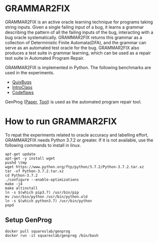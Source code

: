 # GRAMMAR2FIX
GRAMMAR2FIX is an active oracle learning technique for programs taking string inputs. Given a single failing input of a bug, it learns a grammar describing the pattern of all the failing inputs of the bug, interacting with a bug oracle systematically. GRAMMAR2FIX returns this grammar as a collection of Deterministic Finite Automata(DFA), and the grammar can serve as an automated test oracle for the bug. GRAMMAR2FIX also produces a test suite in grammar learning, which can be used as a repair test suite in Automated Program Repair.

GRAMMAR2FIX is implemented in Python. The following benchmarks are used in the experiments.

* <a href="https://github.com/jkoppel/QuixBugs">QuixBugs</a>
* <a href="https://github.com/ProgramRepair/IntroClass">IntroClass</a>
* <a href="https://github.com/codeflaws/codeflaws">Codeflaws</a>

GenProg (<a href="https://ieeexplore.ieee.org/document/6035728">Paper</a>, <a href="https://github.com/squaresLab/genprog-code">Tool</a>) is used as the automated program repair tool.

# How to run GRAMMAR2FIX

To repat the experiments related to oracle accuracy and labelling effort, GRAMMAR2FIX needs Python 3.7.2 or greater. If it is not available, use the following commands to install in linux.

```
apt-get update
apt-get -y install wget
pushd \tmp
wget https://www.python.org/ftp/python/3.7.2/Python-3.7.2.tar.xz
tar -xf Python-3.7.2.tar.xz
cd Python-3.7.2
./configure --enable-optimizations
make -j4
make altinstall
ln -s $(which pip3.7) /usr/bin/pip
mv /usr/bin/python /usr/bin/python.old
ln -s $(which python3.7) /usr/bin/python
popd
```

## Setup GenProg
```
docker pull squareslab/genprog
docker run -it squareslab/genprog /bin/bash
```
